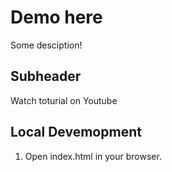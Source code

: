 # Demo here

Some desciption!

## Subheader

Watch toturial on Youtube

## Local Devemopment

1. Open index.html in your browser.